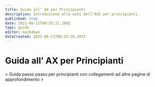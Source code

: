 ```yaml
---
title: Guida all’ AX per Principianti
description: Introduzione alla wiki dell’AXI per principianti.
published: true
date: 2021-06-11T00:55:21.190Z
tags: guide
editor: markdown
dateCreated: 2021-06-11T00:55:18.207Z
---
```


# Guida all’ AX per Principianti


< Guida passo passo per principianti con collegamenti ad altre pagine di approfondimento >